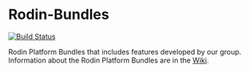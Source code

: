 Rodin-Bundles
=============

[![Build Status](https://app.travis-ci.com/eventB-Soton/Rodin-Bundles.svg?branch=master)](https://app.travis-ci.com/github/eventB-Soton/Rodin-Bundles)

Rodin Platform Bundles that includes features developed by our
group. Information about the Rodin Platform Bundles are in the [Wiki](https://github.com/eventB-Soton/Rodin-Bundles/wiki).
